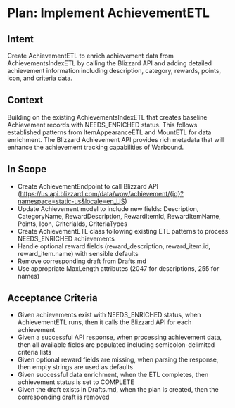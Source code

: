 # Plan: Implement AchievementETL

## Intent  
Create AchievementETL to enrich achievement data from AchievementsIndexETL by calling the Blizzard API and adding detailed achievement information including description, category, rewards, points, icon, and criteria data.

## Context  
Building on the existing AchievementsIndexETL that creates baseline Achievement records with NEEDS_ENRICHED status. This follows established patterns from ItemAppearanceETL and MountETL for data enrichment. The Blizzard Achievement API provides rich metadata that will enhance the achievement tracking capabilities of Warbound.

## In Scope  
- Create AchievementEndpoint to call Blizzard API (https://us.api.blizzard.com/data/wow/achievement/{id}?namespace=static-us&locale=en_US)
- Update Achievement model to include new fields: Description, CategoryName, RewardDescription, RewardItemId, RewardItemName, Points, Icon, CriteriaIds, CriteriaTypes
- Create AchievementETL class following existing ETL patterns to process NEEDS_ENRICHED achievements
- Handle optional reward fields (reward_description, reward_item.id, reward_item.name) with sensible defaults
- Remove corresponding draft from Drafts.md
- Use appropriate MaxLength attributes (2047 for descriptions, 255 for names)

## Acceptance Criteria  
- Given achievements exist with NEEDS_ENRICHED status, when AchievementETL runs, then it calls the Blizzard API for each achievement
- Given a successful API response, when processing achievement data, then all available fields are populated including semicolon-delimited criteria lists
- Given optional reward fields are missing, when parsing the response, then empty strings are used as defaults
- Given successful data enrichment, when the ETL completes, then achievement status is set to COMPLETE
- Given the draft exists in Drafts.md, when the plan is created, then the corresponding draft is removed